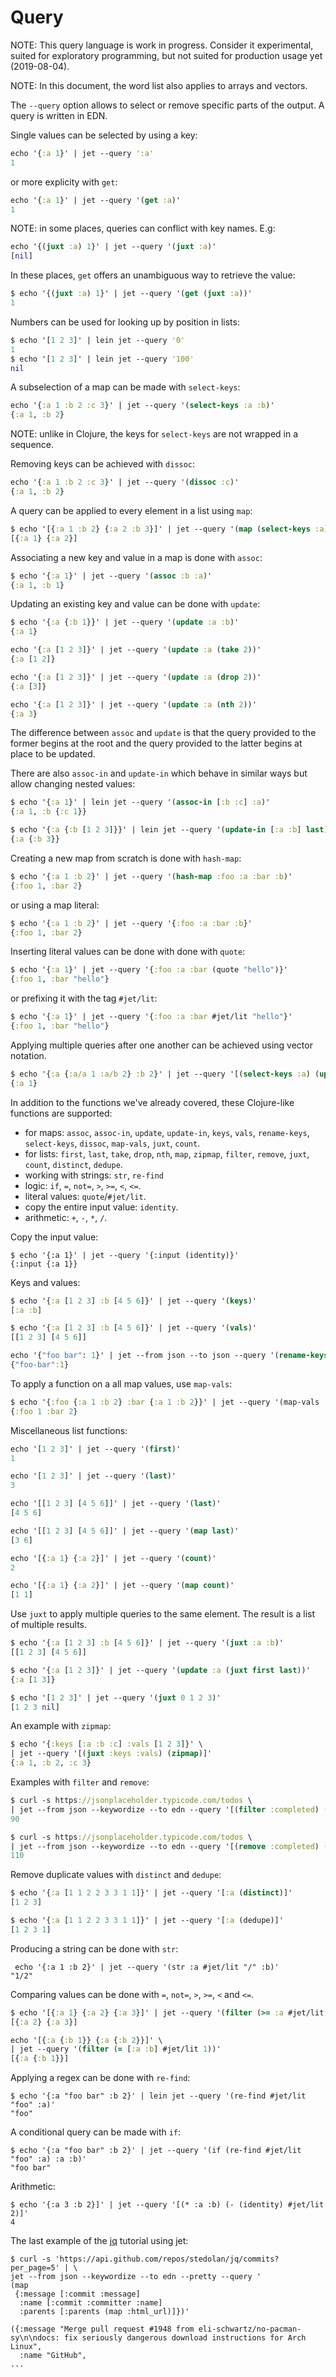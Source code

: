 # Query

NOTE: This query language is work in progress. Consider it experimental, suited
for exploratory programming, but not suited for production usage yet
(2019-08-04).

NOTE: In this document, the word list also applies to arrays and vectors.

The `--query` option allows to select or remove specific parts of the output. A
query is written in EDN.

Single values can be selected by using a key:

``` clojure
echo '{:a 1}' | jet --query ':a'
1
```

or more explicity with `get`:

``` clojure
echo '{:a 1}' | jet --query '(get :a)'
1
```

NOTE: in some places, queries can conflict with key names. E.g:

``` clojure
echo '{(juxt :a) 1}' | jet --query '(juxt :a)'
[nil]
```

In these places, `get` offers an unambiguous way to retrieve the value:

``` clojure
$ echo '{(juxt :a) 1}' | jet --query '(get (juxt :a))'
1
```

Numbers can be used for looking up by position in lists:
``` clojure
$ echo '[1 2 3]' | lein jet --query '0'
1
$ echo '[1 2 3]' | lein jet --query '100'
nil
```

A subselection of a map can be made with `select-keys`:

``` clojure
echo '{:a 1 :b 2 :c 3}' | jet --query '(select-keys :a :b)'
{:a 1, :b 2}
```

NOTE: unlike in Clojure, the keys for `select-keys` are not wrapped in a
sequence.

Removing keys can be achieved with `dissoc`:

``` clojure
echo '{:a 1 :b 2 :c 3}' | jet --query '(dissoc :c)'
{:a 1, :b 2}
```

A query can be applied to every element in a list using `map`:

``` clojure
$ echo '[{:a 1 :b 2} {:a 2 :b 3}]' | jet --query '(map (select-keys :a))'
[{:a 1} {:a 2}]
```

Associating a new key and value in a map is done with `assoc`:

``` clojure
$ echo '{:a 1}' | jet --query '(assoc :b :a)'
{:a 1, :b 1}
```

Updating an existing key and value can be done with `update`:

``` clojure
$ echo '{:a {:b 1}}' | jet --query '(update :a :b)'
{:a 1}
```

<!-- Like any query, functions can be applied in a nested fashion: -->

``` clojure
echo '{:a [1 2 3]}' | jet --query '(update :a (take 2))'
{:a [1 2]}
```

``` clojure
echo '{:a [1 2 3]}' | jet --query '(update :a (drop 2))'
{:a [3]}
```

``` clojure
echo '{:a [1 2 3]}' | jet --query '(update :a (nth 2))'
{:a 3}
```

The difference between `assoc` and `update` is that the query provided to the
former begins at the root and the query provided to the latter begins at place
to be updated.

There are also `assoc-in` and `update-in` which behave in similar ways but allow
changing nested values:

``` clojure
$ echo '{:a 1}' | lein jet --query '(assoc-in [:b :c] :a)'
{:a 1, :b {:c 1}}

$ echo '{:a {:b [1 2 3]}}' | lein jet --query '(update-in [:a :b] last)'
{:a {:b 3}}
```

Creating a new map from scratch is done with `hash-map`:

``` clojure
$ echo '{:a 1 :b 2}' | jet --query '(hash-map :foo :a :bar :b)'
{:foo 1, :bar 2}
```

or using a map literal:

``` clojure
$ echo '{:a 1 :b 2}' | jet --query '{:foo :a :bar :b}'
{:foo 1, :bar 2}
```

Inserting literal values can be done with done with `quote`:

``` clojure
$ echo '{:a 1}' | jet --query '{:foo :a :bar (quote "hello")}'
{:foo 1, :bar "hello"}
```

or prefixing it with the tag `#jet/lit`:

``` clojure
$ echo '{:a 1}' | jet --query '{:foo :a :bar #jet/lit "hello"}'
{:foo 1, :bar "hello"}
```

Applying multiple queries after one another can be achieved using vector
notation.

``` clojure
$ echo '{:a {:a/a 1 :a/b 2} :b 2}' | jet --query '[(select-keys :a) (update :a :a/a)]'
{:a 1}
```

In addition to the functions we've already covered, these Clojure-like functions are supported:

- for maps: `assoc`, `assoc-in`, `update`, `update-in`, `keys`, `vals`,
  `rename-keys`, `select-keys`, `dissoc`, `map-vals`, `juxt`, `count`.
- for lists: `first`, `last`, `take`, `drop`, `nth`, `map`, `zipmap`, `filter`,
  `remove`, `juxt`, `count`, `distinct`, `dedupe`.
- working with strings: `str`, `re-find`
- logic: `if`, `=`, `not=`, `>`, `>=`, `<`, `<=`.
- literal values: `quote`/`#jet/lit`.
- copy the entire input value: `identity`.
- arithmetic: `+`, `-`, `*`, `/`.

Copy the input value:

``` shellsession
$ echo '{:a 1}' | jet --query '{:input (identity)}'
{:input {:a 1}}
```

Keys and values:

``` clojure
$ echo '{:a [1 2 3] :b [4 5 6]}' | jet --query '(keys)'
[:a :b]
```

``` clojure
$ echo '{:a [1 2 3] :b [4 5 6]}' | jet --query '(vals)'
[[1 2 3] [4 5 6]]
```

``` clojure
echo '{"foo bar": 1}' | jet --from json --to json --query '(rename-keys {"foo bar" "foo-bar"})'
{"foo-bar":1}
```

To apply a function on a all map values, use `map-vals`:

``` clojure
$ echo '{:foo {:a 1 :b 2} :bar {:a 1 :b 2}}' | jet --query '(map-vals :a)'
{:foo 1 :bar 2}
```

Miscellaneous list functions:

``` clojure
echo '[1 2 3]' | jet --query '(first)'
1
```

``` clojure
echo '[1 2 3]' | jet --query '(last)'
3
```

<!-- To avoid ambiguity when applying a function to list elements, use `map`
explicity. -->

``` clojure
echo '[[1 2 3] [4 5 6]]' | jet --query '(last)'
[4 5 6]
```

``` clojure
echo '[[1 2 3] [4 5 6]]' | jet --query '(map last)'
[3 6]
```

``` clojure
echo '[{:a 1} {:a 2}]' | jet --query '(count)'
2
```

``` clojure
echo '[{:a 1} {:a 2}]' | jet --query '(map count)'
[1 1]
```

Use `juxt` to apply multiple queries to the same element. The result is a list
of multiple results.

``` clojure
$ echo '{:a [1 2 3] :b [4 5 6]}' | jet --query '(juxt :a :b)'
[[1 2 3] [4 5 6]]
```

``` clojure
$ echo '{:a [1 2 3]}' | jet --query '(update :a (juxt first last))'
{:a [1 3]}
```

``` clojure
$ echo '[1 2 3]' | jet --query '(juxt 0 1 2 3)'
[1 2 3 nil]
```

An example with `zipmap`:

``` clojure
$ echo '{:keys [:a :b :c] :vals [1 2 3]}' \
| jet --query '[(juxt :keys :vals) (zipmap)]'
{:a 1, :b 2, :c 3}
```

Examples with `filter` and `remove`:

``` clojure
$ curl -s https://jsonplaceholder.typicode.com/todos \
| jet --from json --keywordize --to edn --query '[(filter :completed) (count)]'
90
```

``` clojure
$ curl -s https://jsonplaceholder.typicode.com/todos \
| jet --from json --keywordize --to edn --query '[(remove :completed) (count)]'
110
```

Remove duplicate values with `distinct` and `dedupe`:

``` clojure
$ echo '{:a [1 1 2 2 3 3 1 1]}' | jet --query '[:a (distinct)]'
[1 2 3]

$ echo '{:a [1 1 2 2 3 3 1 1]}' | jet --query '[:a (dedupe)]'
[1 2 3 1]
```

Producing a string can be done with `str`:

``` shellsession
 echo '{:a 1 :b 2}' | jet --query '(str :a #jet/lit "/" :b)'
"1/2"
```

Comparing values can be done with `=`, `not=`, `>`, `>=`, `<` and `<=`.

``` clojure
$ echo '[{:a 1} {:a 2} {:a 3}]' | jet --query '(filter (>= :a #jet/lit 2))'
[{:a 2} {:a 3}]
```

``` clojure
echo '[{:a {:b 1}} {:a {:b 2}}]' \
| jet --query '(filter (= [:a :b] #jet/lit 1))'
[{:a {:b 1}}]
```

Applying a regex can be done with `re-find`:

``` shellsession
$ echo '{:a "foo bar" :b 2}' | lein jet --query '(re-find #jet/lit "foo" :a)'
"foo"
```

A conditional query can be made with `if`:

``` shellsession
$ echo '{:a "foo bar" :b 2}' | jet --query '(if (re-find #jet/lit "foo" :a) :a :b)'
"foo bar"
```

Arithmetic:

``` shellsession
$ echo '{:a 3 :b 2}]' | jet --query '[(* :a :b) (- (identity) #jet/lit 2)]'
4
```

The last example of the [jq](https://stedolan.github.io/jq/tutorial/) tutorial
using jet:

``` shellsession
$ curl -s 'https://api.github.com/repos/stedolan/jq/commits?per_page=5' | \
jet --from json --keywordize --to edn --pretty --query '
(map
 {:message [:commit :message]
  :name [:commit :committer :name]
  :parents [:parents (map :html_url)]})'

({:message "Merge pull request #1948 from eli-schwartz/no-pacman-sy\n\ndocs: fix seriously dangerous download instructions for Arch Linux",
  :name "GitHub",
...
```
